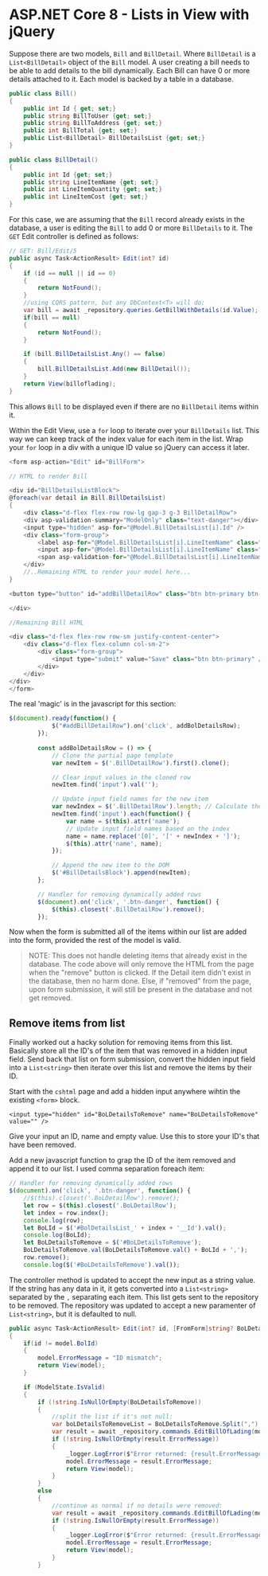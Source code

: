 # ASP.NET Core 8 - Lists in View with jQuery

Suppose there are two models, `Bill` and `BillDetail`. Where `BillDetail` is a `List<BillDetail>` object of the `Bill` model. A user creating a bill needs to be able to add details to the bill dynamically. Each Bill can have 0 or more details attached to it. Each model is backed by a table in a database. 

```csharp
public class Bill()
{
    public int Id { get; set;}
    public string BillToUser {get; set;}
    public string BillToAddress {get; set;}
    public int BillTotal {get; set;}
    public List<BillDetail> BillDetailsList {get; set;}
}

public class BillDetail()
{
    public int Id {get; set;}
    public string LineItemName {get; set;}
    public int LineItemQuantity {get; set;}
    public int LineItemCost {get; set;}
}
```

For this case, we are assuming that the `Bill` record already exists in the database, a user is editing the `Bill` to add 0 or more `BillDetails` to it. The `GET` Edit controller is defined as follows: 

```csharp
// GET: Bill/Edit/5
public async Task<ActionResult> Edit(int? id)
{
    if (id == null || id == 0)
    {
        return NotFound();
    }
    //using CQRS pattern, but any DbContext<T> will do: 
    var bill = await _repository.queries.GetBillWithDetails(id.Value);
    if(bill == null)
    {
        return NotFound();
    }

    if (bill.BillDetailsList.Any() == false)
    {
        bill.BillDetailsList.Add(new BillDetail());
    }
    return View(billoflading);
}
```

This allows `Bill` to be displayed even if there are no `BillDetail` items within it. 

Within the Edit View, use a `for` loop to iterate over your `BillDetails` list. This way we can keep track of the index value for each item in the list. Wrap your `for` loop in a div with a unique ID value so jQuery can access it later. 

```cs
<form asp-action="Edit" id="BillForm">

// HTML to render Bill

<div id="BillDetailsListBlock">
@foreach(var detail in Bill.BillDetailsList)
{
    <div class="d-flex flex-row row-lg gap-3 g-3 BillDetailRow">
    <div asp-validation-summary="ModelOnly" class="text-danger"></div>
    <input type="hidden" asp-for="@Model.BillDetailsList[i].Id" />
    <div class="form-group">
        <label asp-for="@Model.BillDetailsList[i].LineItemName" class="control-label"></label>
        <input asp-for="@Model.BillDetailsList[i].LineItemName" class="form-control"/>
        <span asp-validation-for="@Model.BillDetailsList[i].LineItemName" class="text-danger"></span>
    </div>
    //..Remaining HTML to render your model here... 
}

<button type="button" id="addBillDetailRow" class="btn btn-primary btn-sm">Add Bil Details</button>

</div>

//Remaining Bill HTML

<div class="d-flex flex-row row-sm justify-content-center">
    <div class="d-flex flex-column col-sm-2">
        <div class="form-group">
            <input type="submit" value="Save" class="btn btn-primary" />
        </div>
    </div>
</div>
</form>
```

The real 'magic' is in the javascript for this section: 

```js
$(document).ready(function() {
            $("#addBillDetailRow").on('click', addBolDetailsRow);
        });
        
        const addBolDetailsRow = () => {
            // Clone the partial page template
            var newItem = $('.BillDetailRow').first().clone();

            // Clear input values in the cloned row
            newItem.find('input').val('');

            // Update input field names for the new item
            var newIndex = $('.BillDetailRow').length; // Calculate the next index
            newItem.find('input').each(function() {
                var name = $(this).attr('name');
                // Update input field names based on the index
                name = name.replace('[0]', '[' + newIndex + ']');
                $(this).attr('name', name);
            });

            // Append the new item to the DOM
            $('#BillDetailsBlock').append(newItem);
        };

        // Handler for removing dynamically added rows
        $(document).on('click', '.btn-danger', function() {
            $(this).closest('.BillDetailRow').remove();
        });
```

Now when the form is submitted all of the items within our list are added into the form, provided the rest of the model is valid. 

> NOTE: This does not handle deleting items that already exist in the database. The code above will only remove the HTML from the page when the "remove" button is clicked. If the Detail item didn't exist in the database, then no harm done. Else, if "removed" from the page, upon form submission, it will still be present in the database and not get removed. 

## Remove items from list

Finally worked out a hacky solution for removing items from this list. Basically store all the ID's of the item that was removed in a hidden input field. Send back that list on form submission, convert the hidden input field into a `List<string>` then iterate over this list and remove the items by their ID. 

Start with the `cshtml` page and add a hidden input anywhere wihtin the existing `<form>` block.

`<input type="hidden" id="BoLDetailsToRemove" name="BoLDetailsToRemove" value="" />`

Give your input an ID, name and empty value. Use this to store your ID's that have been removed. 

Add a new javascript function to grap the ID of the item removed and append it to our list. I used comma separation foreach item: 

```javascript
// Handler for removing dynamically added rows
$(document).on('click', '.btn-danger', function() {
    //$(this).closest('.BoLDetailRow').remove();
    let row = $(this).closest('.BoLDetailRow');
    let index = row.index();
    console.log(row);
    let BoLId = $('#BolDetailsList_' + index + '__Id').val();
    console.log(BoLId);
    let BoLDetailsToRemove = $('#BoLDetailsToRemove');
    BoLDetailsToRemove.val(BoLDetailsToRemove.val() + BoLId + ',');
    row.remove();
    console.log($('#BoLDetailsToRemove').val());
```

The controller method is updated to accept the new input as a string value. If the string has any data in it, it gets converted into a `List<string>` separated by the `,` separating each item. This list gets sent to the repository to be removed. The repository was updated to accept a new paramenter of `List<string>`, but it is defaulted to null. 

```csharp
public async Task<ActionResult> Edit(int? id, [FromForm]string? BoLDetailsToRemove, BoLViewModel model)
{
    if(id != model.BolId)
    {
        model.ErrorMessage = "ID mismatch";
        return View(model);
    }

    if (ModelState.IsValid)
    {
        if (!string.IsNullOrEmpty(BoLDetailsToRemove))
        {
            //split the list if it's not null: 
            var boLDetailsToRemoveList = BoLDetailsToRemove.Split(",").ToList();
            var result = await _repository.commands.EditBillOfLading(model, boLDetailsToRemoveList);
            if (!string.IsNullOrEmpty(result.ErrorMessage))
            {
                _logger.LogError($"Error returned: {result.ErrorMessage}");
                model.ErrorMessage = result.ErrorMessage;
                return View(model);
            }
        }
        else
        {
            //continue as normal if no details were removed: 
            var result = await _repository.commands.EditBillOfLading(model);
            if (!string.IsNullOrEmpty(result.ErrorMessage))
            {
                _logger.LogError($"Error returned: {result.ErrorMessage}");
                model.ErrorMessage = result.ErrorMessage;
                return View(model);
            }
        }
```